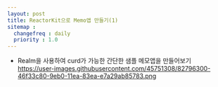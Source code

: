 ```yaml
---
layout: post
title: ReactorKit으로 Memo앱 만들기(1)
sitemap :
  changefreq : daily
  priority : 1.0
---
```


- Realm을 사용하여 curd가 가능한 간단한 샘플 메모앱을 만들어보기
https://user-images.githubusercontent.com/45751308/82796300-46f33c80-9eb0-11ea-83ea-e7a29ab85783.png
